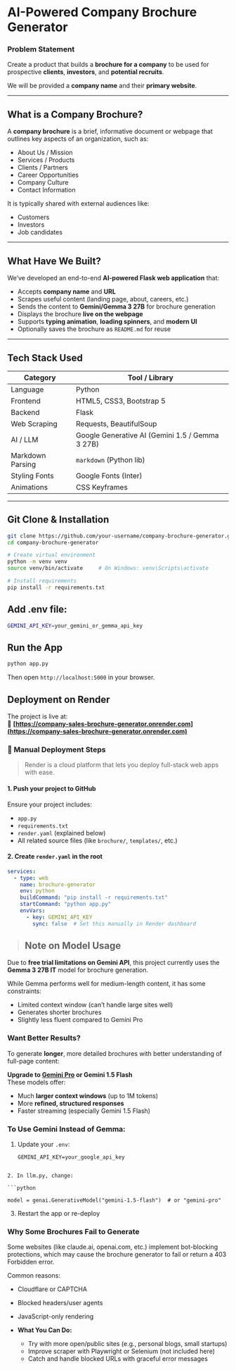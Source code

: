 # AI-Powered Company Brochure Generator

### Problem Statement

Create a product that builds a **brochure for a company** to be used for prospective **clients**, **investors**, and **potential recruits**.

We will be provided a **company name** and their **primary website**.

---

## What is a Company Brochure?

A **company brochure** is a brief, informative document or webpage that outlines key aspects of an organization, such as:

- About Us / Mission
- Services / Products
- Clients / Partners
- Career Opportunities
- Company Culture
- Contact Information

It is typically shared with external audiences like:
- Customers
- Investors
- Job candidates

---

## What Have We Built?

We’ve developed an end-to-end **AI-powered Flask web application** that:

- Accepts **company name** and **URL**
- Scrapes useful content (landing page, about, careers, etc.)
- Sends the content to **Gemini/Gemma 3 27B** for brochure generation
- Displays the brochure **live on the webpage**
- Supports **typing animation**, **loading spinners**, and **modern UI**
- Optionally saves the brochure as `README.md` for reuse

---

## Tech Stack Used

| Category         | Tool / Library             |
|------------------|----------------------------|
| Language         | Python                     |
| Frontend         | HTML5, CSS3, Bootstrap 5   |
| Backend          | Flask                      |
| Web Scraping     | Requests, BeautifulSoup    |
| AI / LLM         | Google Generative AI (Gemini 1.5 / Gemma 3 27B) |
| Markdown Parsing | `markdown` (Python lib)    |
| Styling Fonts    | Google Fonts (Inter)       |
| Animations       | CSS Keyframes              |

---

## Git Clone & Installation

```bash
git clone https://github.com/your-username/company-brochure-generator.git
cd company-brochure-generator

# Create virtual environment
python -m venv venv
source venv/bin/activate     # On Windows: venv\Scripts\activate

# Install requirements
pip install -r requirements.txt
```
## Add .env file:

```bash
GEMINI_API_KEY=your_gemini_or_gemma_api_key
```
## Run the App
```bash
python app.py
```
Then open `http://localhost:5000` in your browser.

## Deployment on Render

The project is live at:  
🔗 **[https://company-sales-brochure-generator.onrender.com](https://company-sales-brochure-generator.onrender.com)**

### 🔧 Manual Deployment Steps

> Render is a cloud platform that lets you deploy full-stack web apps with ease.

#### 1. Push your project to GitHub
Ensure your project includes:
- `app.py`
- `requirements.txt`
- `render.yaml` (explained below)
- All related source files (like `brochure/`, `templates/`, etc.)

#### 2. Create `render.yaml` in the root

```yaml
services:
  - type: web
    name: brochure-generator
    env: python
    buildCommand: "pip install -r requirements.txt"
    startCommand: "python app.py"
    envVars:
      - key: GEMINI_API_KEY
        sync: false  # Set this manually in Render dashboard

```
>## Note on Model Usage

Due to **free trial limitations on Gemini API**, this project currently uses the **Gemma 3 27B IT** model for brochure generation.

While Gemma performs well for medium-length content, it has some constraints:

- Limited context window (can’t handle large sites well)
- Generates shorter brochures
- Slightly less fluent compared to Gemini Pro

### Want Better Results?

To generate **longer**, more detailed brochures with better understanding of full-page content:

**Upgrade to [Gemini Pro](https://ai.google.dev/gemini-api/docs/models/gemini) or Gemini 1.5 Flash**  
These models offer:

- Much **larger context windows** (up to 1M tokens)
- More **refined, structured responses**
- Faster streaming (especially Gemini 1.5 Flash)

### To Use Gemini Instead of Gemma:

1. Update your `.env`:

   ```env
   GEMINI_API_KEY=your_google_api_key
  ```

2. In llm.py, change:

```python

model = genai.GenerativeModel("gemini-1.5-flash")  # or "gemini-pro"

```
3. Restart the app or re-deploy

### Why Some Brochures Fail to Generate
Some websites (like claude.ai, openai.com, etc.) implement bot-blocking protections, which may cause the brochure generator to fail or return a 403 Forbidden error.

Common reasons:

- Cloudflare or CAPTCHA

- Blocked headers/user agents

- JavaScript-only rendering

- **What You Can Do:**
    - Try with more open/public sites (e.g., personal blogs, small startups)
    - Improve scraper with Playwright or Selenium (not included here)
    - Catch and handle blocked URLs with graceful error messages

